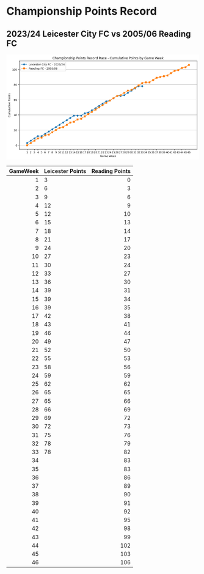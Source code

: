 # Championship Points Record

## 2023/24 Leicester City FC vs 2005/06 Reading FC 

![Cumulative Points Comparison](Charts/cumulative_points_comparison.png)


   
|   GameWeek | Leicester Points   |   Reading Points |
|-----------:|:-------------------|-----------------:|
|          1 | 3                |                0 |
|          2 | 6                |                3 |
|          3 | 9                |                6 |
|          4 | 12               |                9 |
|          5 | 12               |               10 |
|          6 | 15               |               13 |
|          7 | 18               |               14 |
|          8 | 21               |               17 |
|          9 | 24               |               20 |
|         10 | 27               |               23 |
|         11 | 30               |               24 |
|         12 | 33               |               27 |
|         13 | 36               |               30 |
|         14 | 39               |               31 |
|         15 | 39               |               34 |
|         16 | 39               |               35 |
|         17 | 42               |               38 |
|         18 | 43               |               41 |
|         19 | 46               |               44 |
|         20 | 49               |               47 |
|         21 | 52               |               50 |
|         22 | 55               |               53 |
|         23 | 58               |               56 |
|         24 | 59               |               59 |
|         25 | 62               |               62 |
|         26 | 65               |               65 |
|         27 | 65               |               66 |
|         28 | 66               |               69 |
|         29 | 69               |               72 |
|         30 | 72               |               73 |
|         31 | 75               |               76 |
|         32 | 78               |               79 |
|         33 | 78               |               82 |
|         34 |                    |               83 |
|         35 |                    |               83 |
|         36 |                    |               86 |
|         37 |                    |               89 |
|         38 |                    |               90 |
|         39 |                    |               91 |
|         40 |                    |               92 |
|         41 |                    |               95 |
|         42 |                    |               98 |
|         43 |                    |               99 |
|         44 |                    |              102 |
|         45 |                    |              103 |
|         46 |                    |              106 |